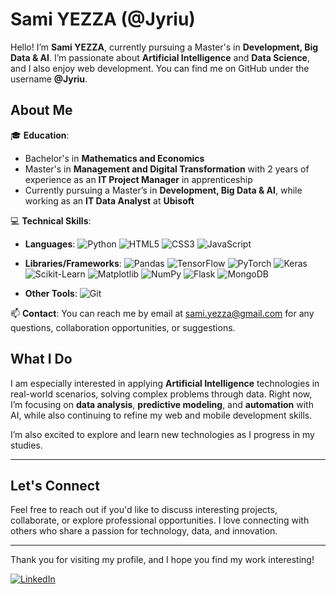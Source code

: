 # Sami YEZZA (@Jyriu)

Hello! I’m **Sami YEZZA**, currently pursuing a Master's in **Development, Big Data & AI**. I’m passionate about **Artificial Intelligence** and **Data Science**, and I also enjoy web development. You can find me on GitHub under the username **@Jyriu**.

## About Me

🎓 **Education**:
- Bachelor's in **Mathematics and Economics**
- Master's in **Management and Digital Transformation** with 2 years of experience as an **IT Project Manager** in apprenticeship
- Currently pursuing a Master’s in **Development, Big Data & AI**, while working as an **IT Data Analyst** at **Ubisoft**

💻 **Technical Skills**:
- **Languages**:
  ![Python](https://img.shields.io/badge/Python-3776AB?style=flat-square&logo=python&logoColor=white) 
  ![HTML5](https://img.shields.io/badge/HTML5-E34F26?style=flat-square&logo=html5&logoColor=white)
  ![CSS3](https://img.shields.io/badge/CSS3-1572B6?style=flat-square&logo=css3&logoColor=white)
  ![JavaScript](https://img.shields.io/badge/JavaScript-F7DF1E?style=flat-square&logo=javascript&logoColor=black)
  
- **Libraries/Frameworks**:
  ![Pandas](https://img.shields.io/badge/Pandas-150458?style=flat-square&logo=pandas&logoColor=white) 
  ![TensorFlow](https://img.shields.io/badge/TensorFlow-FF6F00?style=flat-square&logo=tensorflow&logoColor=white)
  ![PyTorch](https://img.shields.io/badge/PyTorch-EE4C2C?style=flat-square&logo=pytorch&logoColor=white) 
  ![Keras](https://img.shields.io/badge/Keras-D00000?style=flat-square&logo=keras&logoColor=white) 
  ![Scikit-Learn](https://img.shields.io/badge/scikit--learn-F7931E?style=flat-square&logo=scikit-learn&logoColor=white)
  ![Matplotlib](https://img.shields.io/badge/Matplotlib-003B57?style=flat-square&logo=matplotlib&logoColor=white)
  ![NumPy](https://img.shields.io/badge/NumPy-013243?style=flat-square&logo=numpy&logoColor=white)
  ![Flask](https://img.shields.io/badge/Flask-000000?style=flat-square&logo=flask&logoColor=white) 
  ![MongoDB](https://img.shields.io/badge/MongoDB-47A248?style=flat-square&logo=mongodb&logoColor=white)

- **Other Tools**:
  ![Git](https://img.shields.io/badge/Git-F05032?style=flat-square&logo=git&logoColor=white)

📫 **Contact**:
You can reach me by email at [sami.yezza@gmail.com](mailto:sami.yezza@gmail.com) for any questions, collaboration opportunities, or suggestions.

## What I Do

I am especially interested in applying **Artificial Intelligence** technologies in real-world scenarios, solving complex problems through data. Right now, I’m focusing on **data analysis**, **predictive modeling**, and **automation** with AI, while also continuing to refine my web and mobile development skills.

I’m also excited to explore and learn new technologies as I progress in my studies.

---

## Let's Connect

Feel free to reach out if you'd like to discuss interesting projects, collaborate, or explore professional opportunities. I love connecting with others who share a passion for technology, data, and innovation.

---

Thank you for visiting my profile, and I hope you find my work interesting!

[![LinkedIn](https://img.shields.io/badge/LinkedIn-0077B5?style=flat-square&logo=linkedin&logoColor=white)](https://www.linkedin.com/in/sami-yezza/)
